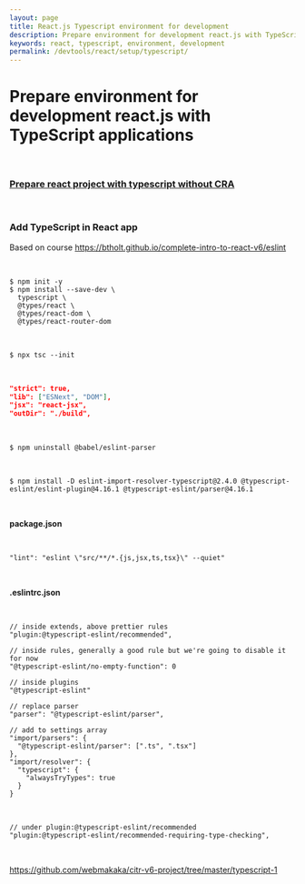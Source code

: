 ```yaml
---
layout: page
title: React.js Typescript environment for development
description: Prepare environment for development react.js with TypeScript applications
keywords: react, typescript, environment, development
permalink: /devtools/react/setup/typescript/
---
```


# Prepare environment for development react.js with TypeScript applications

<br/>

### [Prepare react project with typescript without CRA](/devtools/react/setup/typescript/build/webpack/)

<br/>

### Add TypeScript in React app

Based on course https://btholt.github.io/complete-intro-to-react-v6/eslint

<!--
  [UI Dev] React with TypeScript and
-->

<br/>

```
$ npm init -y
$ npm install --save-dev \
  typescript \
  @types/react \
  @types/react-dom \
  @types/react-router-dom
```

<br/>

```
$ npx tsc --init
```

<br/>

```json
"strict": true,
"lib": ["ESNext", "DOM"],
"jsx": "react-jsx",
"outDir": "./build",
```

<!--

<br/>

**tsconfig.dev.json**

```json
{
  "extends": "./tsconfig.json,
  "compilerOptions": {
    "jsx": "react-jsxdev"
  }
}
```

-->

<br/>

```
$ npm uninstall @babel/eslint-parser
```

<br/>

```
$ npm install -D eslint-import-resolver-typescript@2.4.0 @typescript-eslint/eslint-plugin@4.16.1 @typescript-eslint/parser@4.16.1
```

<br/>

**package.json**

<br/>

```
"lint": "eslint \"src/**/*.{js,jsx,ts,tsx}\" --quiet"
```

<br/>

**.eslintrc.json**

<br/>

```
// inside extends, above prettier rules
"plugin:@typescript-eslint/recommended",

// inside rules, generally a good rule but we're going to disable it for now
"@typescript-eslint/no-empty-function": 0

// inside plugins
"@typescript-eslint"

// replace parser
"parser": "@typescript-eslint/parser",

// add to settings array
"import/parsers": {
  "@typescript-eslint/parser": [".ts", ".tsx"]
},
"import/resolver": {
  "typescript": {
    "alwaysTryTypes": true
  }
}
```

<br/>

```
// under plugin:@typescript-eslint/recommended
"plugin:@typescript-eslint/recommended-requiring-type-checking",
```

<br/>

https://github.com/webmakaka/citr-v6-project/tree/master/typescript-1
